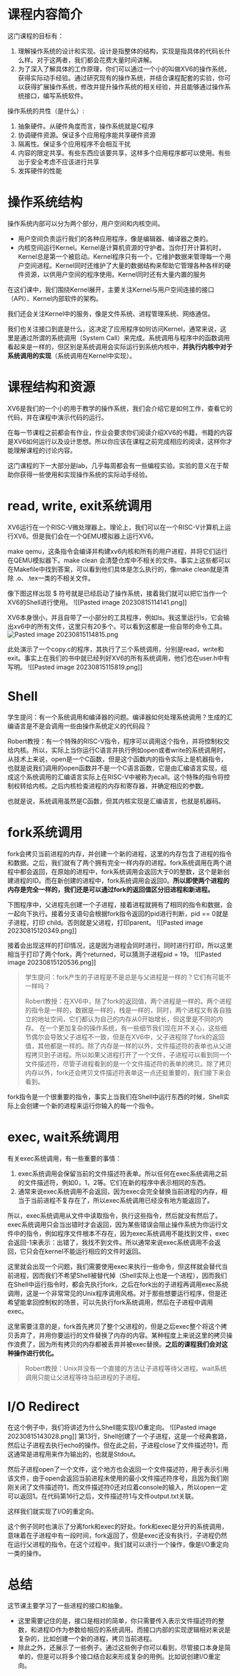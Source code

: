 # 课程内容简介
这门课程的目标有：
1. 理解操作系统的设计和实现。设计是指整体的结构，实现是指具体的代码长什么样。对于这两者，我们都会花费大量时间讲解。
2. 为了深入了解具体的工作原理，你们可以通过一个小的叫做XV6的操作系统，获得实际动手经验。通过研究现有的操作系统，并结合课程配套的实验，你可以获得扩展操作系统，修改并提升操作系统的相关经验，并且能够通过操作系统接口，编写系统软件。

操作系统的共性（是什么）:
1. 抽象硬件。从硬件角度而言，操作系统就是C程序
2. 协调硬件资源。保证多个应用程序能共享硬件资源
3. 隔离性。保证多个应用程序不会相互干扰
4. 内容的限定共享。有些东西应该要共享，这样多个应用程序都可以使用。有些出于安全考虑不应该进行共享
5. 发挥硬件的性能

# 操作系统结构
操作系统内部可以分为两个部分，用户空间和内核空间。
* 用户空间负责运行我们的各种应用程序，像是编辑器、编译器之类的。
* 内核空间运行Kernel。Kernel是计算机资源的守护者。当你打开计算机时，Kernel总是第一个被启动。Kernel程序只有一个，它维护数据来管理每一个用户空间进程。Kernel同时还维护了大量的数据结构来帮助它管理各种各样的硬件资源，以供用户空间的程序使用。Kernel同时还有大量内置的服务

在这们课中，我们围绕Kernel展开，主要关注Kernel与用户空间连接的接口（API）、Kernel内部软件的架构。

我们还会关注Kernel中的服务，像是文件系统、进程管理系统、网络通信。

我们也关注接口到底是什么，这决定了应用程序如何访问Kernel，通常来说，这里是通过所谓的系统调用（System Call）来完成。系统调用与程序中的函数调用看起来是一样的，但区别是系统调用会实际运行到系统内核中，**并执行内核中对于系统调用的实现**（系统调用在Kernel中实现）。

# 课程结构和资源
XV6是我们的一个小的用于教学的操作系统，我们会介绍它是如何工作，查看它的代码，并在课程中演示代码的运行。

在每一节课程之前都会有作业，作业会要求你们阅读介绍XV6的书籍，书籍的内容是XV6如何运行以及设计思想。所以你应该在课程之前完成相应的阅读，这样你才能理解课程的讨论内容。

这门课程的下一大部分是lab，几乎每周都会有一些编程实验。实验的意义在于帮助你获得一些使用和实现操作系统的实际动手经验。

# read, write, exit系统调用
XV6运行在一个RISC-V微处理器上。理论上，我们可以在一个RISC-V计算机上运行XV6。但是我们会在一个QEMU模拟器上运行XV6。

make qemu，这条指令会编译并构建xv6内核和所有的用户进程，并将它们运行在QEMU模拟器下。make clean 会清楚仓库中不相关的文件。事实上这些都可以在Makefile中找到答案，可以看到他们具体是怎么执行的，像make clean就是清除 .o、.tex一类的不相关文件。

像下图这样出现 $ 符号就是已经启动了操作系统，接着我们就可以把它当作一个XV6的Shell进行使用。
![[Pasted image 20230815114141.png]]

XV6本身很小，并且自带了一小部分的工具程序，例如ls。我这里运行ls，它会输出xv6中的所有文件，这里只有20多个。可以看到这都是一些自带的命令工具。
![Pasted image 20230815114815.png](Pasted%20image%2020230815114815.png)

此处演示了一个copy.c的程序，其执行了三个系统调用，分别是read，write和exit。事实上在我们的书中就已经列好XV6的所有系统调用，他们也在user.h中有写明。
![[Pasted image 20230815115819.png]]

# Shell
学生提问：有一个系统调用和编译器的问题。编译器如何处理系统调用？生成的汇编语言是不是会调用一些由操作系统定义的代码段？

Robert教授：有一个特殊的RISC-V指令，程序可以调用这个指令，并将控制权交给内核。所以，实际上当你运行C语言并执行例如open或者write的系统调用时，从技术上来说，open是一个C函数，但是这个函数内的指令实际上是机器指令，也就是说我们调用的open函数并不是一个C语言函数，它是由汇编语言实现，组成这个系统调用的汇编语言实际上在RISC-V中被称为ecall。这个特殊的指令将控制权转给内核。之后内核检查进程的内存和寄存器，并确定相应的参数。

也就是说，系统调用虽然是C函数，但其内核实现是汇编语言，也就是机器码。

# fork系统调用
fork会拷贝当前进程的内存，并创建一个新的进程，这里的内存包含了进程的指令和数据。之后，我们就有了两个拥有完全一样内存的进程。fork系统调用在两个进程中都会返回，在原始的进程中，fork系统调用会返回大于0的整数，这个是新创建进程的ID。而在新创建的进程中，fork系统调用会返回0。**所以即使两个进程的内存是完全一样的，我们还是可以通过fork的返回值区分旧进程和新进程。**

下图程序中，父进程先创建一个子进程，接着进程就拥有了相同的指令和数据，会一起向下执行。接着分支语句会根据fork指令返回的pid进行判断，pid == 0就是子进程，打印 child。否则就是父进程，打印parent。
![[Pasted image 20230815120349.png]]

接着会出现这样的打印情况，这是因为进程会同时进行，同时进行打印，所以这里相当于打印了两个fork，两个returned，可以猜测子进程pid = 19。
![[Pasted image 20230815120536.png]]

>学生提问：fork产生的子进程是不是总是与父进程是一样的？它们有可能不一样吗？
>
>Robert教授：在XV6中，除了fork的返回值，两个进程是一样的。两个进程的指令是一样的，数据是一样的，栈是一样的，同时，两个进程又有各自独立的地址空间，它们都认为自己的内存从0开始增长，但这里是不同的内存。 在一个更加复杂的操作系统，有一些细节我们现在并不关心，这些细节偶尔会导致父子进程不一致，但是在XV6中，父子进程除了fork的返回值，其他都是一样的。除了内存是一样的以外，文件描述符的表单也从父进程拷贝到子进程。所以如果父进程打开了一个文件，子进程可以看到同一个文件描述符，尽管子进程看到的是一个文件描述符的表单的拷贝。除了拷贝内存以外，fork还会拷贝文件描述符表单这一点还挺重要的，我们接下来会看到。

fork指令是一个很重要的指令，事实上当我们在Shell中运行东西的时候，Shell实际上会创建一个新的进程来运行你输入的每一个指令。

# exec, wait系统调用
有关exec系统调用，有一些重要的事情：
1. exec系统调用会保留当前的文件描述符表单。所以任何在exec系统调用之前的文件描述符，例如0，1，2等。它们在新的程序中表示相同的东西。
2. 通常来说exec系统调用不会返回，因为exec会完全替换当前进程的内存，相当于当前进程不复存在了，所以exec系统调用已经没有地方能返回了。

所以，exec系统调用从文件中读取指令，执行这些指令，然后就没有然后了。exec系统调用只会当出错时才会返回，因为某些错误会阻止操作系统为你运行文件中的指令，例如程序文件根本不存在，因为exec系统调用不能找到文件，exec会返回-1来表示：出错了，我找不到文件。所以通常来说exec系统调用不会返回，它只会在kernel不能运行相应的文件时返回。

这里就会出现一个问题，我们需要使用exec来执行一些命令，但这样就会替代当前进程，因而我们不希望Shell被替代掉（Shell实际上也是一个进程），因而我们在Shell中运行指令时，都会先执行fork，之后在fork出的子进程再调用exec系统调用，这是一个非常常见的Unix程序调用风格。对于那些想要运行程序，但是还希望能拿回控制权的场景，可以先执行fork系统调用，然后在子进程中调用exec。

这里需要注意的是，fork首先拷贝了整个父进程的，但是之后exec整个将这个拷贝丢弃了，并用你要运行的文件替换了内存的内容。某种程度上来说这里的拷贝操作浪费了，因为所有拷贝的内存都被丢弃并被exec替换。**之后的课程我们会对这种操作进行优化。**

>Robert教授：Unix并没有一个直接的方法让子进程等待父进程。wait系统调用只能让父进程等待当前进程的子进程。

# I/O Redirect
在这个例子中，我们将讲述为什么Shell能实现I/O重定向。
![[Pasted image 20230815143028.png]]
第13行，Shell创建了一个子进程，这是一个经典套路，然后让子进程去执行echo的操作。但在此之前，子进程close了文件描述符1，而这通常是进程用来作为输出的，也就是Stdout。

然后子进程open了一个文件，这个地方也会返回一个文件描述符，用于表示引用该文件，由于open会返回当前进程未使用的最小文件描述符序号，且因为我们刚刚关闭了文件描述符1，而文件描述符0还对应着console的输入，所以open一定可以返回1。在代码第16行之后，文件描述符1与文件output.txt关联。

这样我们就实现了I/O的重定向。

这个例子同时也演示了分离fork和exec的好处。fork和exec是分开的系统调用，意味着在子进程中有一段时间，fork返回了，但是exec还没有执行，子进程仍然在运行父进程的指令。在这个过程中，我们就可以进行一个操作，像是I/O重定向一类的操作。

# 总结
这节课主要学习了一些进程的接口和抽象。
* 这里需要记住的是，接口是相对的简单，你只需要传入表示文件描述符的整数，和进程ID作为参数给相应的系统调用。而接口内部的实现逻辑相对来说是复杂的，比如创建一个新的进程，拷贝当前进程。
* 除此之外，还展示了一些例子。通过这些例子你可以看到，尽管接口本身是简单的，但是可以将多个接口结合起来形成复杂的用例。比如说创建I/O重定向。




